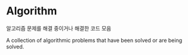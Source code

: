# Algorithm
알고리즘 문제를 해결 중이거나 해결한 코드 모음

A collection of algorithmic problems that have been solved or are being solved.

